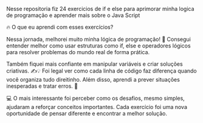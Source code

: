 Nesse repositoria fiz 24 exercicios de if e else para aprimorar minha logica de programação e aprender mais sobre o Java Script

🔥 O que eu aprendi com esses exercícios?

Nessa jornada, melhorei muito minha lógica de programação! 🚀 Consegui entender melhor como usar estruturas como if, else e operadores lógicos para resolver problemas do mundo real de forma prática.

Também fiquei mais confiante em manipular variáveis e criar soluções criativas. ✍️💡 Foi legal ver como cada linha de código faz diferença quando você organiza tudo direitinho. Além disso, aprendi a prever 
situações inesperadas e tratar erros. 🙌

💻 O mais interessante foi perceber como os desafios, mesmo simples, ajudaram a reforçar conceitos importantes. Cada exercício foi uma nova oportunidade de pensar diferente e encontrar a melhor solução.
